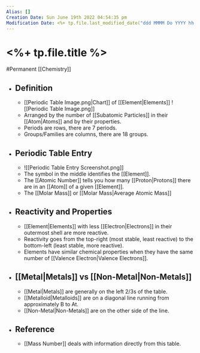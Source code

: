 ```yaml
---
Alias: []
Creation Date: Sun June 19th 2022 04:54:35 pm 
Modification Date: <%+ tp.file.last_modified_date("ddd MMMM Do YYYY hh:mm:ss a") %>
---
```

# <%+ tp.file.title %>
#Permanent [[Chemistry]]

- ## Definition
	- [[Periodic Table Image.png|Chart]] of [[Element|Elements]]
	  ![[Periodic Table Image.png]]
	- Arranged by the number of [[Subatomic Particles]] in their [[Atom|Atoms]] and by their properties.
	- Periods are rows, there are 7 periods.
	- Groups/Families are columns, there are 18 groups.
- ## Periodic Table Entry
	- ![[Periodic Table Entry Screenshot.png]]
	- The symbol in the middle identifies the [[Element]].
	- The [[Atomic Number]] tells you how many [[Proton|Protons]] there are in an [[Atom]] of a given [[Element]].
	- The [[Molar Mass]] or [[Molar Mass|Average Atomic Mass]]
- ## Reactivity and Properties 
	- [[Element|Elements]] with less [[Electron|Electrons]] in their outermost shell are more reactive.
	- Reactivity goes from the top-right (most stable, least reactive) to the bottom-left (least stable, more reactive).
	- Elements have similar chemical properties when they have the same number of [[Valence Electron|Valence Electrons]].
- ## [[Metal|Metals]] vs [[Non-Metal|Non-Metals]]
	- [[Metal|Metals]] are generally on the left $2/3$s of the table.
	- [[Metalloid|Metalloids]] are on a diagonal line running from approximately B to At.
	- [[Non-Metal|Non-Metals]] are on the other side of the line.
- ## Reference
	- [[Mass Number]] deals with information directly from this table.